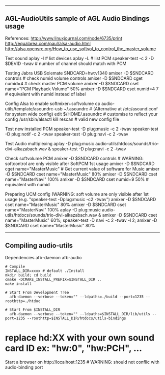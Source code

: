 ------------------------------------------------------------------------
AGL-AudioUtils sample of AGL Audio Bindings usage
------------------------------------------------------------------------
References:
    http://www.linuxjournal.com/node/6735/print
    http://equalarea.com/paul/alsa-audio.html
    http://alsa.opensrc.org/How_to_use_softvol_to_control_the_master_volume

Test sound
  aplay -l # list devices
  aplay -L # list PCM
  speaker-test -c 2 -D $DEVID -twav  # number of channel should match with PCM

Testing Jabra USB Solemate
  SNDCARD=hw:v1340
  amixer -D $SNDCARD controls         # check numid volume controls
  amixer -D $SNDCARD cget numid=4     # check master PCM volume
  amixer -D $SNDCARD cset name="PCM Playback Volume" 50%
  amixer -D $SNDCARD cset numid=4 7   # equivalent with numid instead of label

Config Alsa to enable softmixer+softvolume
 cp audio-utils/template/asoundrc-usb ~/.asoundrc # (Alternative at /etc/asound.conf for system wide config)
 edit $/HOME/.asoundrc          # customise to reflect your config
 /usr/sbin/alsactl kill rescan  # valid new config file

Test new installed PCM
  speaker-test  -D plug:music -c 2 -twav
  speaker-test  -D plug:notif -c 2 -twav
  speaker-test  -D plug:navi  -c 2 -twav

Test Audio multiplexing
  aplay -D plug:music  audio-utils/htdocs/sounds/trio-divi-alkazabach.wav &
  speaker-test  -D plug:navi  -c 2 -twav

Check softvolume PCM
   amixer -D $SNDCARD controls  # WARNING: softcontrol are only visible after SoftPCM 1st usage
   amixer -D $SNDCARD cget name="MasterMusic" # Get current value of software for Music 
   amixer -D $SNDCARD cset name="MasterMusic" 80%
   amixer -D $SNDCARD cset name="MasterNavi"  100%
   amixer -D $SNDCARD cset numid=9 50% # equivalent with numid

Preparing UCM config (WARNING: soft volume are only visible after 1st usage (e.g. "speaker-test -Dplug:music -c2 -twav")
   amixer -D $SNDCARD cset name="MasterMusic" 80%
   amixer -D $SNDCARD cset name="MasterNavi"  100%
   aplay  -D plug:music  audio-utils/htdocs/sounds/trio-divi-alkazabach.wav &
   amixer -D $SNDCARD cset name="MasterMusic" 60%; speaker-test  -D navi  -c 2 -twav -l 2; amixer -D $SNDCARD cset name="MasterMusic" 80%


--------------------------------------------------------------------------------------------
  Compiling audio-utils
--------------------------------------------------------------------------------------------

Dependencies
  afb-daemon
  afb-audio

```
# Compile
INSTALL_DIR=xxxx # default ./Install
mkdir build; cd build
cmake -DCMAKE_INSTALL_PREFIX=$INSTALL_DIR ..
make install

# Start From Development Tree
  afb-daemon --verbose --token="" --ldpaths=./build --port=1235 --roothttp=./htdoc

# Start From $INSTALL_DIR
  afb-daemon --verbose --token="" --ldpaths=$INSTALL_DIR/lib/utils --port=1235 --roothttp=$INSTALL_DIR/htdocs/utils-bindings
```
# replace hd:XX with your own sound card ID ex: "hw:0", "hw:PCH", ...
Start a browser on http://localhost:1235   # WARNING: should not conflic with audio-binding port
